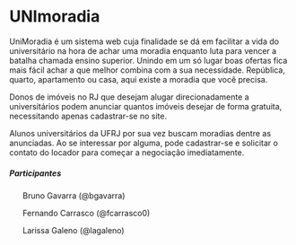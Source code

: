 <h1> UNImoradia </h1>

<p> UniMoradia é um sistema web cuja finalidade se dá em facilitar a vida do universitário na hora de achar uma moradia enquanto luta para vencer a batalha chamada ensino superior. Unindo em um só lugar boas ofertas fica mais fácil achar a que melhor combina com a sua necessidade. República, quarto, apartamento ou casa, aqui existe a moradia que você precisa.</p>
<p> Donos de imóveis no RJ que desejam alugar direcionadamente a universitários podem anunciar quantos imóveis desejar de forma gratuita, necessitando apenas cadastrar-se no site. </p>
<p> Alunos universitários da UFRJ por sua vez buscam moradias dentre as anunciadas. Ao se interessar por alguma, pode cadastrar-se e solicitar o contato do locador para começar a negociação imediatamente.
 </p>

<h5> Participantes </h5>
<ul> Bruno Gavarra (@bgavarra)</ul>
<ul> Fernando Carrasco (@fcarrasco0)</ul>
<ul> Larissa Galeno (@lagaleno)</ul>
